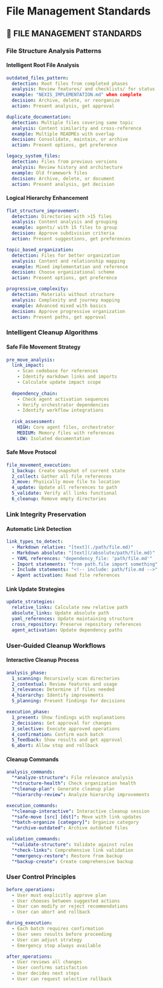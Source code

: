 <!-- version: shard-20250825154349 -->
<!-- last-updated: 2025-08-25T15:43:49Z -->
<!-- document-type: engineering-rule-shard -->
<!-- parent-document: consolidated-rules -->

# File Management Standards

## 🔧 **FILE MANAGEMENT STANDARDS**

### **File Structure Analysis Patterns**

#### **Intelligent Root File Analysis**
```yaml
outdated_files_pattern:
  detection: Root files from completed phases
  analysis: Review features/ and checklists/ for status
  example: "NEXIS_IMPLEMENTATION.md" when complete
  decision: Archive, delete, or reorganize
  action: Present analysis, get approval

duplicate_documentation:
  detection: Multiple files covering same topic
  analysis: Content similarity and cross-reference
  example: Multiple READMEs with overlap
  decision: Consolidate, maintain, or archive
  action: Present options, get preference

legacy_system_files:
  detection: Files from previous versions
  analysis: Review history and architecture
  example: Old framework files
  decision: Archive, delete, or document
  action: Present analysis, get decision
```

#### **Logical Hierarchy Enhancement**
```yaml
flat_structure_improvement:
  detection: Directories with >15 files
  analysis: Content analysis and grouping
  example: agents/ with 15 files to group
  decision: Approve subdivision criteria
  action: Present suggestions, get preferences

topic_based_organization:
  detection: Files for better organization
  analysis: Content and relationship mapping
  example: Mixed implementation and reference
  decision: Choose organizational scheme
  action: Present options, get preference

progressive_complexity:
  detection: Materials without structure
  analysis: Complexity and journey mapping
  example: Advanced mixed with basics
  decision: Approve progressive organization
  action: Present paths, get approval
```

### **Intelligent Cleanup Algorithms**

#### **Safe File Movement Strategy**
```yaml
pre_move_analysis:
  link_impact:
    - Scan codebase for references
    - Identify markdown links and imports
    - Calculate update impact scope
  
  dependency_chain:
    - Check agent activation sequences
    - Verify orchestrator dependencies
    - Identify workflow integrations
  
  risk_assessment:
    HIGH: Core agent files, orchestrator
    MEDIUM: Memory files with references
    LOW: Isolated documentation
```

#### **Safe Move Protocol**
```yaml
file_movement_execution:
  1_backup: Create snapshot of current state
  2_collect: Gather all file references
  3_move: Physically move file to location
  4_update: Update all references to path
  5_validate: Verify all links functional
  6_cleanup: Remove empty directories
```

### **Link Integrity Preservation**

#### **Automatic Link Detection**
```yaml
link_types_to_detect:
  - Markdown relative: "[text](./path/file.md)"
  - Markdown absolute: "[text](/absolute/path/file.md)"
  - YAML references: "dependency_file: 'path/file.md'"
  - Import statements: "from path.file import something"
  - Include statements: "<!-- include: path/file.md -->"
  - Agent activation: Read file references
```

#### **Link Update Strategies**
```yaml
update_strategies:
  relative_links: Calculate new relative path
  absolute_links: Update absolute path
  yaml_references: Update maintaining structure
  cross_repository: Preserve repository references
  agent_activation: Update dependency paths
```

### **User-Guided Cleanup Workflows**

#### **Interactive Cleanup Process**
```yaml
analysis_phase:
  1_scanning: Recursively scan directories
  2_contextual: Review features and usage
  3_relevance: Determine if files needed
  4_hierarchy: Identify improvements
  5_planning: Present findings for decisions

execution_phase:
  1_present: Show findings with explanations
  2_decisions: Get approval for changes
  3_selective: Execute approved operations
  4_confirmation: Confirm each batch
  5_feedback: Show results and get approval
  6_abort: Allow stop and rollback
```

#### **Cleanup Commands**
```yaml
analysis_commands:
  "*analyze-structure": File relevance analysis
  "*structure-health": Check organization health
  "*cleanup-plan": Generate cleanup plan
  "*hierarchy-review": Analyze hierarchy improvements

execution_commands:
  "*cleanup-interactive": Interactive cleanup session
  "*safe-move [src] [dst]": Move with link updates
  "*batch-organize [category]": Organize category
  "*archive-outdated": Archive outdated files

validation_commands:
  "*validate-structure": Validate against rules
  "*check-links": Comprehensive link validation
  "*emergency-restore": Restore from backup
  "*backup-create": Create comprehensive backup
```

### **User Control Principles**
```yaml
before_operations:
  - User must explicitly approve plan
  - User chooses between suggested actions
  - User can modify or reject recommendations
  - User can abort and rollback

during_execution:
  - Each batch requires confirmation
  - User sees results before proceeding
  - User can adjust strategy
  - Emergency stop always available

after_operations:
  - User reviews all changes
  - User confirms satisfaction
  - User decides next steps
  - User can request selective rollback
```

